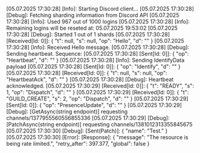 [05.07.2025 17:30:28] [Info]: Starting Discord client...
[05.07.2025 17:30:28] [Debug]: Fetching sharding information from Discord API
[05.07.2025 17:30:28] [Info]: Used 967 out of 1000 logins
[05.07.2025 17:30:28] [Info]: Remaining logins will be reseted at: 05.07.2025 19:53:02
[05.07.2025 17:30:28] [Debug]: Started 1 out of 1 shards
[05.07.2025 17:30:28] [Received[Id: 0]]: {
  "t": null,
  "s": null,
  "op": "Hello",
  "d": ""
}
[05.07.2025 17:30:28] [Info]: Received Hello message.
[05.07.2025 17:30:28] [Debug]: Sending heartbeat. Sequence: 
[05.07.2025 17:30:28] [Sent[Id: 0]]: {
  "op": "Heartbeat",
  "d": ""
}
[05.07.2025 17:30:28] [Info]: Sending IdentifyData payload
[05.07.2025 17:30:28] [Sent[Id: 0]]: {
  "op": "Identify",
  "d": ""
}
[05.07.2025 17:30:28] [Received[Id: 0]]: {
  "t": null,
  "s": null,
  "op": "HeartbeatAck",
  "d": ""
}
[05.07.2025 17:30:28] [Debug]: Heartbeat acknowledged.
[05.07.2025 17:30:29] [Received[Id: 0]]: {
  "t": "READY",
  "s": 1,
  "op": "Dispatch",
  "d": ""
}
[05.07.2025 17:30:29] [Received[Id: 0]]: {
  "t": "GUILD_CREATE",
  "s": 2,
  "op": "Dispatch",
  "d": ""
}
[05.07.2025 17:30:29] [Sent[Id: 0]]: {
  "op": "PresenceUpdate",
  "d": ""
}
[05.07.2025 17:30:29] [Debug]: [GetAsync<T>(string endpoint)] requesting channels/1377955560556855336
[05.07.2025 17:30:29] [Debug]: [PatchAsync<T>(string endpoint)] requesting channels/1381012313355845675
[05.07.2025 17:30:30] [Debug]: [Sent(Patch)]: {
  "name": "Test."
}
[05.07.2025 17:30:30] [Error]: [Response]: {
  "message": "The resource is being rate limited.",
  "retry_after": 397.377,
  "global": false
}
